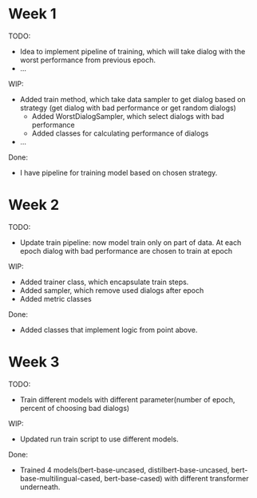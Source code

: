 <!-- 
Instructions: 
- The report (report.md/report.ipynb ) should be in the root of your repository of a project
- The link to the repository have to be shared with us 
- Weekly report can be built in md-file or ipynb file 
- All reports for each week should be written into one file 
- Each week should be in a separated section in the file, see as shown in this file 
- The report should contain subsections TODO / WIP (work in progress) / Done / Issues 
- Each section should contain a list of works and their descriptions 
- Adding pictures / graphs / code inserts to md / ipynb cells can improve your report 
- The deadline is 11.59 pm UTC -12h (anywhere on earth)
 -->
 
 
# Week 1

TODO:
 - Idea to implement pipeline of training, which will take dialog with the worst
performance from previous epoch.
 - ...
 
WIP:
 - Added train method, which take data sampler to get dialog based on strategy
(get dialog with bad performance or get random dialogs)
   - Added WorstDialogSampler, which select dialogs with bad performance
   - Added classes for calculating performance of dialogs
 - ... 

Done:
 - I have pipeline for training model based on chosen strategy.
 
# Week 2

TODO:
 - Update train pipeline: now model train only on part of data. At each epoch dialog with 
bad performance are chosen to train at epoch
 
WIP:
 - Added trainer class, which encapsulate train steps.
 - Added sampler, which remove used dialogs after epoch
 - Added metric classes

Done:
 - Added classes that implement logic from point above. 

# Week 3

TODO:
 - Train different models with different parameter(number of epoch, percent of choosing 
bad dialogs)
 
WIP:
 - Updated run train script to use different models.

Done:
 - Trained 4 models(bert-base-uncased, distilbert-base-uncased, 
bert-base-multilingual-cased, bert-base-cased)
with different transformer underneath.